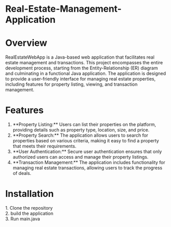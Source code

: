 # Real-Estate-Management-Application

<h1>Overview</h1>
<p>RealEstateWebApp is a Java-based web application that facilitates real estate management and transactions. This project encompasses the entire development process, starting from the Entity-Relationship (ER) diagram and culminating in a functional Java application. The application is designed to provide a user-friendly interface for managing real estate properties, including features for property listing, viewing, and transaction management.</p>

<h1>Features</h1>
<ol>
  <li>
    **Property Listing:** Users can list their properties on the platform, providing details such as property type, location, size, and price.
  </li>
  <li>
    **Property Search:** The application allows users to search for properties based on various criteria, making it easy to find a property that meets their requirements.
  </li>
  <li>
    **User Authentication:** Secure user authentication ensures that only authorized users can access and manage their property listings.
  </li>
  <li>
    **Transaction Management:** The application includes functionality for managing real estate transactions, allowing users to track the progress of deals.
  </li>
</ol>

<h1>Installation</h1>
<p>
  1. Clone the repository <br>
  2. build the application<br>
  3. Run main.java<br>
</p>
